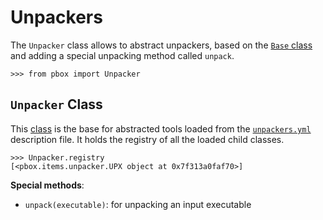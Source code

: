 # Unpackers

The `Unpacker` class allows to abstract unpackers, based on the [`Base` class](items.md#base-class) and adding a special unpacking method called `unpack`.

```session
>>> from pbox import Unpacker
```

## `Unpacker` Class

This [class](https://github.com/packing-box/docker-packing-box/blob/main/src/lib/src/pbox/core/items/unpacker.py#L17) is the base for abstracted tools loaded from the [`unpackers.yml`](https://github.com/packing-box/docker-packing-box/blob/main/src/conf/unpackers.yml) description file. It holds the registry of all the loaded child classes.

```session
>>> Unpacker.registry
[<pbox.items.unpacker.UPX object at 0x7f313a0faf70>]
```

**Special methods**:

- `unpack(executable)`: for unpacking an input executable

